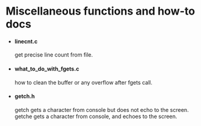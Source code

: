 # Miscellaneous functions and how-to docs

+ #### linecnt.c
  get precise line count from file.
+ #### what_to_do_with_fgets.c
  how to clean the buffer or any overflow after fgets call.
+ #### getch.h
  getch gets a character from console but does not echo to the screen.
  getche gets a character from console, and echoes to the screen.